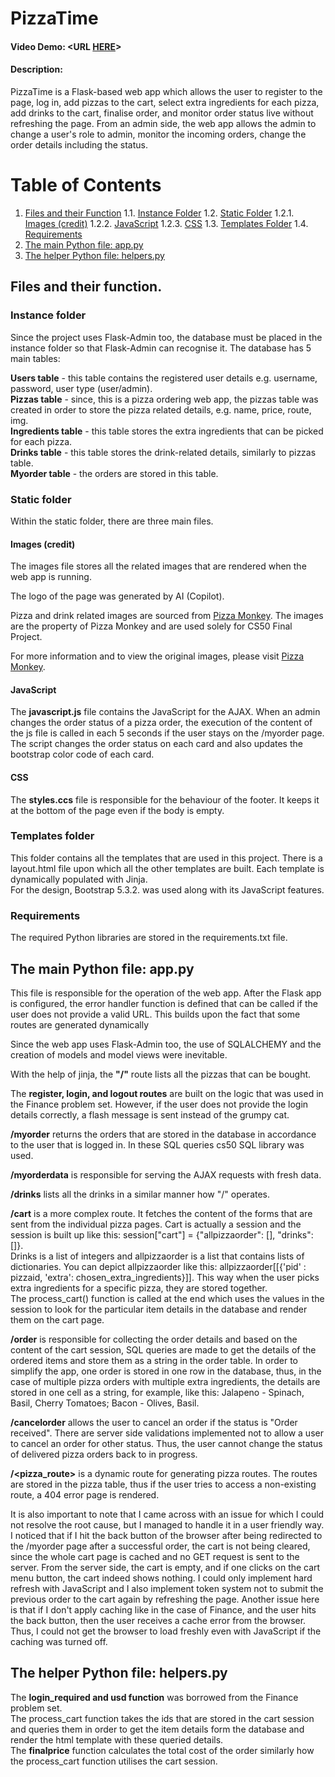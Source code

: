 # PizzaTime
#### Video Demo:  <URL [HERE](https://youtu.be/Rj7Jprdc3eI)>
#### Description:
PizzaTime is a Flask-based web app which allows the user to register to the page, log in, add pizzas to the cart, select extra ingredients for each pizza, add drinks to the cart, finalise order, and monitor order status live without refreshing the page. 
From an admin side, the web app allows the admin to change a user's role to admin, monitor the incoming orders, change the order details including the status.

# Table of Contents

1. [Files and their Function](#files-and-their-function)
   1.1. [Instance Folder](#instance-folder)
   1.2. [Static Folder](#static-folder)
      1.2.1. [Images (credit)](#images-credit)
      1.2.2. [JavaScript](#javascript)
      1.2.3. [CSS](#css)
   1.3. [Templates Folder](#templates-folder)
   1.4. [Requirements](#requirements)
2. [The main Python file: app.py](#the-main-python-file-apppy)
3. [The helper Python file: helpers.py](#the-helper-python-file-helperspy)


## Files and their function.

### Instance folder
Since the project uses Flask-Admin too, the database must be placed in the instance folder so that Flask-Admin can recognise it. The database has 5 main tables:  
  
**Users table** - this table contains the registered user details e.g. username, password, user type (user/admin).  
**Pizzas table** - since, this is a pizza ordering web app, the pizzas table was created in order to store the pizza related details, e.g. name, price, route, img.  
**Ingredients table** - this table stores the extra ingredients that can be picked for each pizza.  
**Drinks table** - this table stores the drink-related details, similarly to pizzas table.  
**Myorder table** - the orders are stored in this table.  

### Static folder
Within the static folder, there are three main files.  
 
#### Images (credit)
The images file stores all the related images that are rendered when the web app is running. 

The logo of the page was generated by AI (Copilot).

Pizza and drink related images are sourced from [Pizza Monkey](https://szeged.pizzamonkey.hu/termekek/pizzak/normal-pizzak/#/). The images are the property of Pizza Monkey and are used solely for CS50 Final Project.

For more information and to view the original images, please visit [Pizza Monkey](https://szeged.pizzamonkey.hu/termekek/pizzak/normal-pizzak/#/).  

#### JavaScript
The **javascript.js** file contains the JavaScript for the AJAX. When an admin changes the order status of a pizza order, the execution of the content of the js file is called in each 5 seconds if the user stays on the /myorder page. The script changes the order status on each card and also updates the bootstrap color code of each card.

#### CSS
The **styles.ccs** file is responsible for the behaviour of the footer. It keeps it at the bottom of the page even if the body is empty.

### Templates folder
This folder contains all the templates that are used in this project. There is a layout.html file upon which all the other templates are built. Each template is dynamically populated with Jinja.  
For the design, Bootstrap 5.3.2. was used along with its JavaScript features.

### Requirements
The required Python libraries are stored in the requirements.txt file.

## The main Python file: app.py
This file is responsible for the operation of the web app. After the Flask app is configured, the error handler function is defined that can be called if the user does not provide a valid URL. This builds upon the fact that some routes are generated dynamically  

Since the web app uses Flask-Admin too, the use of SQLALCHEMY and the creation of models and model views were inevitable.
  
With the help of jinja, the **"/"** route lists all the pizzas that can be bought.  
  
The **register, login, and logout routes** are built on the logic that was used in the Finance problem set. However, if the user does not provide the login details correctly, a flash message is sent instead of the grumpy cat.
  
**/myorder** returns the orders that are stored in the database in accordance to the user that is logged in. In these SQL queries cs50 SQL library was used.   

**/myorderdata** is responsible for serving the AJAX requests with fresh data.  

**/drinks** lists all the drinks in a similar manner how "/" operates.  

**/cart** is a more complex route. It fetches the content of the forms that are sent from the individual pizza pages. Cart is actually a session and the session is built up like this: session["cart"] = {"allpizzaorder": [], "drinks": []}.  
Drinks is a list of integers and allpizzaorder is a list that contains lists of dictionaries. You can depict allpizzaorder like this: allpizzaorder[[{'pid' : pizzaid, 'extra': chosen_extra_ingredients}]]. This way when the user picks extra ingredients for a specific pizza, they are stored together.  
The process_cart() function is called at the end which uses the values in the session to look for the particular item details in the database and render them on the cart page.  

**/order** is responsible for collecting the order details and based on the content of the cart session, SQL queries are made to get the details of the ordered items and store them as a string in the order table. In order to simplify the app, one order is stored in one row in the database, thus, in the case of multiple pizza orders with multiple extra ingredients, the details are stored in one cell as a string, for example, like this: Jalapeno - Spinach, Basil, Cherry Tomatoes; Bacon - Olives, Basil.  

**/cancelorder** allows the user to cancel an order if the status is "Order received". There are server side validations implemented not to allow a user to cancel an order for other status. Thus, the user cannot change the status of delivered pizza orders back to in progress.  

**/<pizza_route>** is a dynamic route for generating pizza routes. The routes are stored in the pizza table, thus if the user tries to access a non-existing route, a 404 error page is rendered.  

It is also important to note that I came across with an issue for which I could not resolve the root cause, but I managed to handle it in a user friendly way. I noticed that if I hit the back button of the browser after being redirected to the /myorder page after a successful order, the cart is not being cleared, since the whole cart page is cached and no GET request is sent to the server. From the server side, the cart is empty, and if one clicks on the cart menu button, the cart indeed shows nothing. I could only implement hard refresh with JavaScript and I also implement token system not to submit the previous order to the cart again by refreshing the page. Another issue here is that if I don't apply caching like in the case of Finance, and the user hits the back button, then the user receives a cache error from the browser. Thus, I could not get the browser to load freshly even with JavaScript if the caching was turned off.

## The helper Python file: helpers.py
The **login_required and usd function** was borrowed from the Finance problem set.  
The process_cart function takes the ids that are stored in the cart session and queries them in order to get the item details form the database and render the html template with these queried details.  
The **finalprice** function calculates the total cost of the order similarly how the process_cart function utilises the cart session.